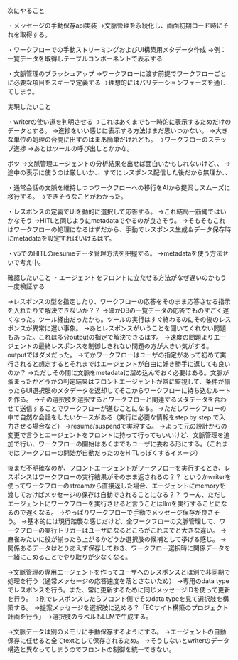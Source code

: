 次にやること

・メッセージの手動保存api実装
→文脈管理を永続化し、画面初期ロード時にそれを取得する。

・ワークフローでの手動ストリーミングおよびUI構築用メタデータ作成
→例：一覧データを取得しテーブルコンポーネントで表示する

・文脈管理のブラッシュアップ
→ワークフローに渡す前提でワークフローごとに必要な項目をスキーマ定義する
→理想的にはバリデーションフェーズを通してしまう。


実現したいこと

・writerの使い道を判明させる
→これはあくまでも一時的に表示するためだけのデータとする。
→進捗をいい感じに表示する方法はまだ思いつかない。
→大きな単位の処理の合間に出すのはまあ簡単だけれども。
→ワークフローのステップ進捗
→あとはツールの呼び出しとかかな。

ボツ
→文脈管理エージェントの分析結果を出せば面白いかもしれないけど、、
→途中の表示に使うのは厳しいか、、すでにレスポンス配信した後だから無理か、、

・通常会話の文脈を維持しつつワークフローへの移行をAIから提案しスムーズに移行する。
→できそうなことがわかった。

・レスポンスの定義でUIを動的に選択して応答する。
→これ結局一筋縄ではいかなそう
→HITLと同じようにmetadataでやるのが良さそう。
→そもそもこれはワークフローの処理になるはずだから、手動でレスポンス生成＆データ保存時にmetadataを設定すればいけるはず。

・v5でのHITLのresumeデータ管理方法を把握する。
→metadataを使う方法せいで考え中。

確認したいこと
・エージェントをフロントに立たせる方法がなぜ遅いのかもう一度検証する

→レスポンスの型を指定したり、ワークフローの応答をそのまま応答させる指示を入れたりで解決できないか？？
→確かDBの一覧データの応答でものすごく遅くなった。ツール経由だったかも。ツールの実行はすぐ終わるのにその後のレスポンスが異常に遅い事象。
→あとレスポンスがいうことを聞いてくれない問題もあった。これは多分outputの指定で解決できるはず。
→速度の問題よりエージェントの最終レスポンスを制御しきれない問題の方が大きい気がする。outputではダメだった。
→てかワークフローはユーザの指定があって初めて実行されると想定するとそれまではエージェントが自由に好き勝手に返しても良いのか？
→ただしその間に文脈をmetadataに溜め込んでおく必要はある。文脈が溜まったかどうかの判定結果はフロントエージェントが常に監視して、条件が揃ったらUI選択肢のメタデータを返却してそこからワークフローに持ち込むルートを作る。
→その選択肢を選択するとワークフローと関連するメタデータを合わせて送信することでワークフローが進むことになる。
→ただしワークフローの中で自然な会話をしたいケースがある（実行に必要な情報をstep by step で入力させる場合など）
→resume/suspendで実現する。
→よって元の設計からの変更で言うとエージェントをフロントに持って行ってもいいけど、文脈管理を追加で行い、ワークフローの開始はあくまでもユーザに委ねる形にする。（これまではワークフローの開始が自動だったのをHITLっぽくするイメージ）

後まだ不明確なのが、フロントエージェントがワークフローを実行するとき、レスポンスはワークフローの実行結果がそのまま返されるの？？
というかwriterを使ってワークフローのstreamから直接返した場合、エージェントにmemoryを渡しておけばメッセージの保存は自動でされることになる？？
うーん、ただしエージェントにワークフローを実行させると言うことはllmを実行することになるので遅くなる。
→やっぱりワークフローで手動でメッセージ保存が良さそう。
→基本的には現行踏襲な感じだけど、全ワークフローの文脈管理して、ワークフローの実行トリガーはユーザになるところがこれまでと大きな違い。
→麻雀みたいに役が揃ったら上がるかどうか選択肢の候補として挙げる感じ。
→関係あるデータはとりあえず保存しておき、ワークフロー選択時に関係データを一緒にこめることでやり取りが少なくなる。

→文脈管理の専用エージェントを作ってユーザへのレスポンスとは別で非同期で処理を行う（通常メッセージの応答速度を落とさないため）
→専用のdata type でレスポンスを行う。また、常に更新するために同じメッセージIDを使って更新を行う。
→別でレスポンスしたらフロント側でそのdata typeを見て選択肢を構築する。
→提案メッセージを選択肢に込める？「ECサイト構築のプロジェクト計画を行う」
→選択肢のラベルもLLMで生成する。

→文脈データは別のメモリに手動保存するようにする。
→エージェントの自動保存に任せると全てtextとして保存されるため。
→そうしないとwriterのデータ構造と異なってしまうのでフロントの制御を統一できない。